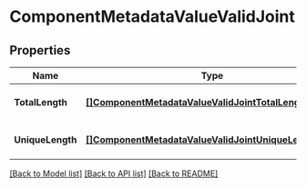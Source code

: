 # ComponentMetadataValueValidJoint

## Properties
Name | Type | Description | Notes
------------ | ------------- | ------------- | -------------
**TotalLength** | [**[]ComponentMetadataValueValidJointTotalLengthItem**](component_metadata_value_valid_joint_total_length_item.md) |  | [optional] [default to null]
**UniqueLength** | [**[]ComponentMetadataValueValidJointUniqueLengthItem**](component_metadata_value_valid_joint_unique_length_item.md) |  | [optional] [default to null]

[[Back to Model list]](../README.md#documentation-for-models) [[Back to API list]](../README.md#documentation-for-api-endpoints) [[Back to README]](../README.md)


